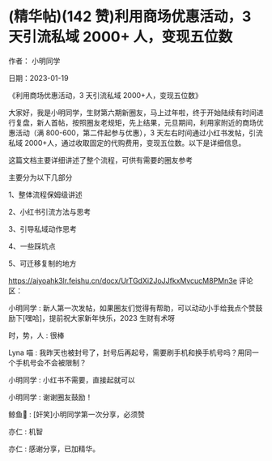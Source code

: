 
# (精华帖)(142 赞)利用商场优惠活动，3 天引流私域 2000+ 人，变现五位数

作者：  小明同学 

日期：2023-01-19

《利用商场优惠活动，3 天引流私域 2000+人，变现五位数》

大家好，我是小明同学，生财第六期新圈友，马上过年啦，终于开始陆续有时间进行复盘，新人首帖，按照圈友老规矩，先上结果，元旦期间，利用家附近的商场优惠活动（满 800-600，第二件起参与优惠），3 天左右时间通过小红书发帖，引流私域 2000+人，通过收取固定的代购费用，变现五位数。以下是详细信息。

这篇文档主要详细讲述了整个流程，可供有需要的圈友参考

主要分为以下几部分

1、整体流程保姆级讲述

2、小红书引流方法与思考

3、引导私域动作思考

4、一些踩坑点

5、可迁移复制的地方

https://aiyoahk3lr.feishu.cn/docx/UrTGdXi2JoJJfkxMvcucM8PMn3e 评论区：



小明同学  : 新人第一次发帖，如果圈友们觉得有帮助，可以动动小手给我点个赞鼓励下[嘿哈]，提前祝大家新年快乐，2023 生财有术呀

时，势，人 : 很棒

Lyna 喵 : 我昨天也被封号了，封号后再起号，需要刷手机和换手机号吗？用同一个手机号会不会被限制？

小明同学  : 小红书不需要，直接起就可以

小明同学  : 谢谢圈友鼓励！

鲸鱼🐳 : [奸笑]小明同学第一次分享，必须赞

亦仁 : 机智

亦仁 : 感谢分享，已加精华。
